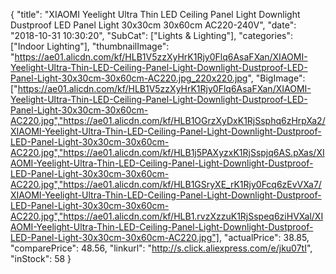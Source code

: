 {
	"title": "XIAOMI Yeelight Ultra Thin LED Ceiling Panel Light Downlight Dustproof LED Panel Light 30x30cm 30x60cm AC220-240V",
	"date": "2018-10-31 10:30:20",
	"SubCat": ["Lights & Lighting"],
	"categories": ["Indoor Lighting"],
	"thumbnailImage": "https://ae01.alicdn.com/kf/HLB1V5zzXyHrK1Rjy0Flq6AsaFXan/XIAOMI-Yeelight-Ultra-Thin-LED-Ceiling-Panel-Light-Downlight-Dustproof-LED-Panel-Light-30x30cm-30x60cm-AC220.jpg_220x220.jpg",
	"BigImage": ["https://ae01.alicdn.com/kf/HLB1V5zzXyHrK1Rjy0Flq6AsaFXan/XIAOMI-Yeelight-Ultra-Thin-LED-Ceiling-Panel-Light-Downlight-Dustproof-LED-Panel-Light-30x30cm-30x60cm-AC220.jpg","https://ae01.alicdn.com/kf/HLB1OGrzXyDxK1RjSsphq6zHrpXa2/XIAOMI-Yeelight-Ultra-Thin-LED-Ceiling-Panel-Light-Downlight-Dustproof-LED-Panel-Light-30x30cm-30x60cm-AC220.jpg","https://ae01.alicdn.com/kf/HLB1j5PAXyzxK1RjSspjq6AS.pXas/XIAOMI-Yeelight-Ultra-Thin-LED-Ceiling-Panel-Light-Downlight-Dustproof-LED-Panel-Light-30x30cm-30x60cm-AC220.jpg","https://ae01.alicdn.com/kf/HLB1GSryXE_rK1Rjy0Fcq6zEvVXa7/XIAOMI-Yeelight-Ultra-Thin-LED-Ceiling-Panel-Light-Downlight-Dustproof-LED-Panel-Light-30x30cm-30x60cm-AC220.jpg","https://ae01.alicdn.com/kf/HLB1.rvzXzzuK1RjSspeq6ziHVXal/XIAOMI-Yeelight-Ultra-Thin-LED-Ceiling-Panel-Light-Downlight-Dustproof-LED-Panel-Light-30x30cm-30x60cm-AC220.jpg"],
	"actualPrice": 38.85,
	"comparePrice": 48.56,
	"linkurl": "http://s.click.aliexpress.com/e/jku07tI",
	"inStock": 58
}

